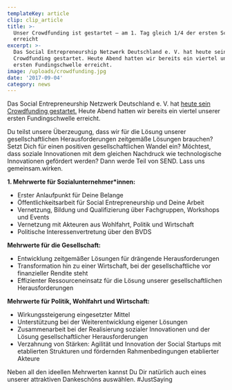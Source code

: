 ```yaml
---
templateKey: article
clip: clip_article
title: >-
  Unser Crowdfunding ist gestartet – am 1. Tag gleich 1/4 der ersten Schwelle
  erreicht
excerpt: >-
  Das Social Entrepreneurship Netzwerk Deutschland e. V. hat heute sein
  Crowdfunding gestartet. Heute Abend hatten wir bereits ein viertel unserer
  ersten Fundingschwelle erreicht.
image: /uploads/crowdfunding.jpg
date: '2017-09-04'
category: news
---
```

Das Social Entrepreneurship Netzwerk Deutschland e. V. hat [heute sein Crowdfunding gestartet.](https://www.startnext.com/send) Heute Abend hatten wir bereits ein viertel unserer ersten Fundingschwelle erreicht.

Du teilst unsere Überzeugung, dass wir für die Lösung unserer gesellschaftlichen Herausforderungen zeitgemäße Lösungen brauchen? Setzt Dich für einen positiven gesellschaftlichen Wandel ein? Möchtest, dass soziale Innovationen mit dem gleichen Nachdruck wie technologische Innovationen gefördert werden? Dann werde Teil von SEND. Lass uns gemeinsam.wirken.

**1. Mehrwerte für Sozialunternehmer*innen:**

* Erster Anlaufpunkt für Deine Belange
* Öffentlichkeitsarbeit für Social Entrepreneurship und Deine Arbeit
* Vernetzung, Bildung und Qualifizierung über Fachgruppen, Workshops und Events
* Vernetzung mit Akteuren aus Wohlfahrt, Politik und Wirtschaft
* Politische Interessenvertretung über den BVDS

**Mehrwerte für die Gesellschaft:**

* Entwicklung zeitgemäßer Lösungen für drängende Herausforderungen
* Transformation hin zu einer Wirtschaft, bei der gesellschaftliche vor finanzieller Rendite steht
* Effizienter Ressourceneinsatz für die Lösung unserer gesellschaftlichen Herausforderungen

**Mehrwerte für Politik, Wohlfahrt und Wirtschaft:**

* Wirkungssteigerung eingesetzter Mittel
* Unterstützung bei der Weiterentwicklung eigener Lösungen
* Zusammenarbeit bei der Realisierung sozialer Innovationen und der Lösung gesellschaftlicher Herausforderungen
* Verzahnung von Stärken: Agilität und Innovation der Social Startups mit etablierten Strukturen und fördernden Rahmenbedingungen etablierter Akteure

Neben all den ideellen Mehrwerten kannst Du Dir natürlich auch eines unserer attraktiven Dankeschöns auswählen. #JustSaying
